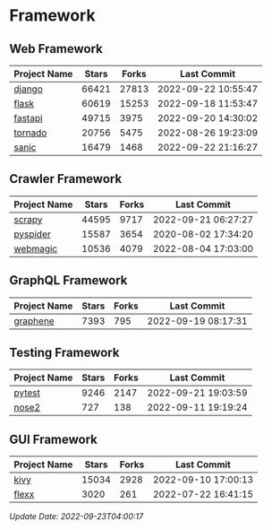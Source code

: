 # Framework

## Web Framework
| Project Name | Stars | Forks | Last Commit |
| ------------ | ----- | ----- | ----------- |
| [django](https://github.com/django/django) | 66421 | 27813 | 2022-09-22 10:55:47 |
| [flask](https://github.com/pallets/flask) | 60619 | 15253 | 2022-09-18 11:53:47 |
| [fastapi](https://github.com/tiangolo/fastapi) | 49715 | 3975 | 2022-09-20 14:30:02 |
| [tornado](https://github.com/tornadoweb/tornado) | 20756 | 5475 | 2022-08-26 19:23:09 |
| [sanic](https://github.com/sanic-org/sanic) | 16479 | 1468 | 2022-09-22 21:16:27 |

## Crawler Framework
| Project Name | Stars | Forks | Last Commit |
| ------------ | ----- | ----- | ----------- |
| [scrapy](https://github.com/scrapy/scrapy) | 44595 | 9717 | 2022-09-21 06:27:27 |
| [pyspider](https://github.com/binux/pyspider) | 15587 | 3654 | 2020-08-02 17:34:20 |
| [webmagic](https://github.com/code4craft/webmagic) | 10536 | 4079 | 2022-08-04 17:03:00 |

## GraphQL Framework
| Project Name | Stars | Forks | Last Commit |
| ------------ | ----- | ----- | ----------- |
| [graphene](https://github.com/graphql-python/graphene) | 7393 | 795 | 2022-09-19 08:17:31 |

## Testing Framework
| Project Name | Stars | Forks | Last Commit |
| ------------ | ----- | ----- | ----------- |
| [pytest](https://github.com/pytest-dev/pytest) | 9246 | 2147 | 2022-09-21 19:03:59 |
| [nose2](https://github.com/nose-devs/nose2) | 727 | 138 | 2022-09-11 19:19:24 |

## GUI Framework
| Project Name | Stars | Forks | Last Commit |
| ------------ | ----- | ----- | ----------- |
| [kivy](https://github.com/kivy/kivy) | 15034 | 2928 | 2022-09-10 17:00:13 |
| [flexx](https://github.com/flexxui/flexx) | 3020 | 261 | 2022-07-22 16:41:15 |

*Update Date: 2022-09-23T04:00:17*